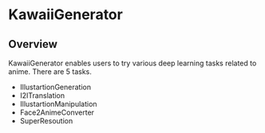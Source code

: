 # KawaiiGenerator

## Overview
KawaiiGenerator enables users to try various deep learning tasks related to anime. There are 5 tasks.
- IllustartionGeneration
- I2ITranslation
- IllustartionManipulation
- Face2AnimeConverter
- SuperResoution

